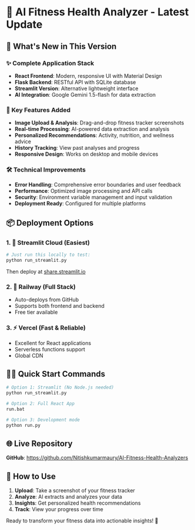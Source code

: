 # 🔄 AI Fitness Health Analyzer - Latest Update

## 🚀 What's New in This Version

### ✨ Complete Application Stack
- **React Frontend**: Modern, responsive UI with Material Design
- **Flask Backend**: RESTful API with SQLite database
- **Streamlit Version**: Alternative lightweight interface
- **AI Integration**: Google Gemini 1.5-flash for data extraction

### 🎯 Key Features Added
- **Image Upload & Analysis**: Drag-and-drop fitness tracker screenshots
- **Real-time Processing**: AI-powered data extraction and analysis
- **Personalized Recommendations**: Activity, nutrition, and wellness advice
- **History Tracking**: View past analyses and progress
- **Responsive Design**: Works on desktop and mobile devices

### 🛠️ Technical Improvements
- **Error Handling**: Comprehensive error boundaries and user feedback
- **Performance**: Optimized image processing and API calls
- **Security**: Environment variable management and input validation
- **Deployment Ready**: Configured for multiple platforms

## 📦 Deployment Options

### 1. 🎯 Streamlit Cloud (Easiest)
```bash
# Just run this locally to test:
python run_streamlit.py
```
Then deploy at [share.streamlit.io](https://share.streamlit.io)

### 2. 🚂 Railway (Full Stack)
- Auto-deploys from GitHub
- Supports both frontend and backend
- Free tier available

### 3. ⚡ Vercel (Fast & Reliable)
- Excellent for React applications
- Serverless functions support
- Global CDN

## 🏃‍♂️ Quick Start Commands

```bash
# Option 1: Streamlit (No Node.js needed)
python run_streamlit.py

# Option 2: Full React App
run.bat

# Option 3: Development mode
python run.py
```

## 🌐 Live Repository
**GitHub**: https://github.com/Nitishkumarmaury/AI-Fitness-Health-Analyzers

## 📱 How to Use
1. **Upload**: Take a screenshot of your fitness tracker
2. **Analyze**: AI extracts and analyzes your data
3. **Insights**: Get personalized health recommendations
4. **Track**: View your progress over time

Ready to transform your fitness data into actionable insights! 💪
